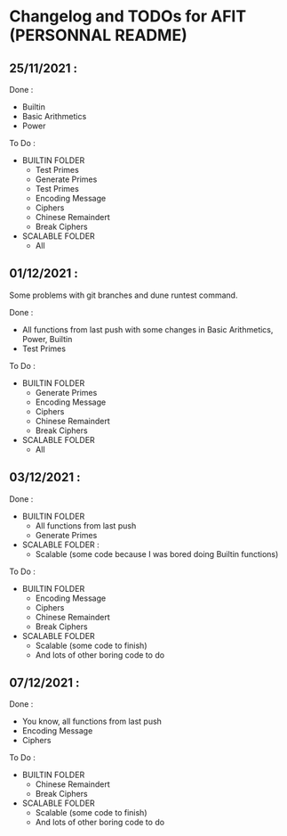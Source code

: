 # Changelog and TODOs for AFIT (PERSONNAL README)

## 25/11/2021 :

Done :
- Builtin
- Basic Arithmetics
- Power

To Do :
- BUILTIN FOLDER 
	- Test Primes
	- Generate Primes
	- Test Primes
	- Encoding Message
	- Ciphers
	- Chinese Remaindert
	- Break Ciphers
- SCALABLE FOLDER
	- All
	
## 01/12/2021 :

Some problems with git branches and dune runtest command.

Done : 
- All functions from last push with some changes in Basic Arithmetics, Power, Builtin
- Test Primes

To Do :
- BUILTIN FOLDER
	- Generate Primes
	- Encoding Message
	- Ciphers
	- Chinese Remaindert
	- Break Ciphers
- SCALABLE FOLDER
	- All
	
## 03/12/2021 :

Done :
- BUILTIN FOLDER
	- All functions from last push
	- Generate Primes
- SCALABLE FOLDER :
	- Scalable (some code because I was bored doing Builtin functions)

To Do :
- BUILTIN FOLDER
	- Encoding Message
	- Ciphers
	- Chinese Remaindert
	- Break Ciphers
- SCALABLE FOLDER
	- Scalable (some code to finish)
	- And lots of other boring code to do
	
## 07/12/2021 :

Done :
- You know, all functions from last push
- Encoding Message
- Ciphers

To Do :
- BUILTIN FOLDER
	- Chinese Remaindert
	- Break Ciphers
- SCALABLE FOLDER
	- Scalable (some code to finish)
	- And lots of other boring code to do
